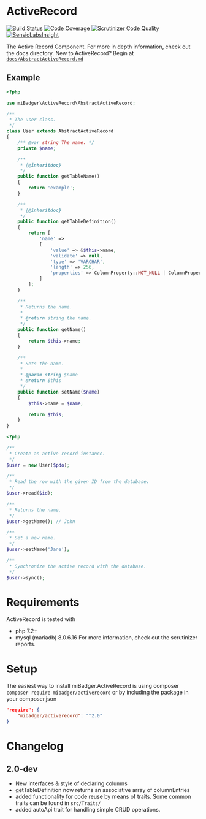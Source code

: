 # ActiveRecord

[![Build Status](https://scrutinizer-ci.com/g/miBadger/miBadger.ActiveRecord/badges/build.png?b=master)](https://scrutinizer-ci.com/g/miBadger/miBadger.ActiveRecord/build-status/master)
[![Code Coverage](https://scrutinizer-ci.com/g/miBadger/miBadger.ActiveRecord/badges/coverage.png?b=master)](https://scrutinizer-ci.com/g/miBadger/miBadger.ActiveRecord/?branch=master)
[![Scrutinizer Code Quality](https://scrutinizer-ci.com/g/miBadger/miBadger.ActiveRecord/badges/quality-score.png?b=master)](https://scrutinizer-ci.com/g/miBadger/miBadger.ActiveRecord/?branch=master)
[![SensioLabsInsight](https://insight.sensiolabs.com/projects/a413f3f7-2937-470b-968b-a1ab3abe2670/mini.png)](https://insight.sensiolabs.com/projects/a413f3f7-2937-470b-968b-a1ab3abe2670)

The Active Record Component.
For more in depth information, check out the docs directory.
New to ActiveRecord? Begin at [```docs/AbstractActiveRecord.md```](docs/AbstractActiveRecord.md)

## Example

```php
<?php

use miBadger\ActiveRecord\AbstractActiveRecord;

/**
 * The user class.
 */
class User extends AbstractActiveRecord
{
	/** @var string The name. */
	private $name;

	/**
	 * {@inheritdoc}
	 */
	public function getTableName()
	{
		return 'example';
	}

	/**
	 * {@inheritdoc}
	 */
	public function getTableDefinition() 
	{
		return [
			'name' =>
			[
				'value' => &$this->name,
				'validate' => null,
				'type' => 'VARCHAR',
				'length' => 256,
				'properties' => ColumnProperty::NOT_NULL | ColumnProperty::UNIQUE
			]
		];
	}

	/**
	 * Returns the name.
	 *
	 * @return string the name.
	 */
	public function getName()
	{
		return $this->name;
	}

	/**
	 * Sets the name.
	 *
	 * @param string $name
	 * @return $this
	 */
	public function setName($name)
	{
		$this->name = $name;

		return $this;
	}
}
```

```php
<?php

/**
 * Create an active record instance.
 */
$user = new User($pdo);

/**
 * Read the row with the given ID from the database.
 */
$user->read($id);

/**
 * Returns the name.
 */
$user->getName(); // John

/**
 * Set a new name.
 */
$user->setName('Jane');

/**
 * Synchronize the active record with the database.
 */
$user->sync();
```

# Requirements
ActiveRecord is tested with
- php 7.2+
- mysql (mariadb) 8.0.6.16
For more information, check out the scrutinizer reports.

# Setup
The easiest way to install miBadger.ActiveRecord is using composer
```composer require mibadger/activerecord```
or by including the package in your composer.json
```json
"require": {
	"mibadger/activerecord": "^2.0"
}
```


# Changelog
## 2.0-dev
- New interfaces & style of declaring columns
- getTableDefinition now returns an associative array of columnEntries
- added functionality for code reuse by means of traits. Some common traits can be found in ```src/Traits/```
- added autoApi trait for handling simple CRUD operations.
